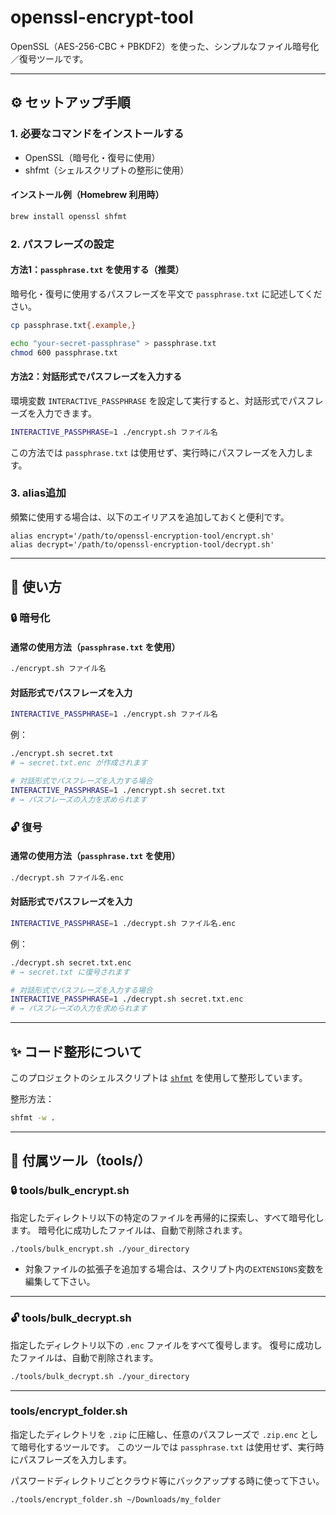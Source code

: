 # openssl-encrypt-tool

OpenSSL（AES-256-CBC + PBKDF2）を使った、シンプルなファイル暗号化／復号ツールです。

---

## ⚙️ セットアップ手順

### 1. 必要なコマンドをインストールする

- OpenSSL（暗号化・復号に使用）
- shfmt（シェルスクリプトの整形に使用）

#### インストール例（Homebrew 利用時）

```bash
brew install openssl shfmt
```

### 2. パスフレーズの設定

#### 方法1：`passphrase.txt` を使用する（推奨）

暗号化・復号に使用するパスフレーズを平文で `passphrase.txt` に記述してください。

```bash
cp passphrase.txt{.example,}

echo "your-secret-passphrase" > passphrase.txt
chmod 600 passphrase.txt
```

#### 方法2：対話形式でパスフレーズを入力する

環境変数 `INTERACTIVE_PASSPHRASE` を設定して実行すると、対話形式でパスフレーズを入力できます。

```bash
INTERACTIVE_PASSPHRASE=1 ./encrypt.sh ファイル名
```

この方法では `passphrase.txt` は使用せず、実行時にパスフレーズを入力します。

### 3. alias追加

頻繁に使用する場合は、以下のエイリアスを追加しておくと便利です。

```
alias encrypt='/path/to/openssl-encryption-tool/encrypt.sh'
alias decrypt='/path/to/openssl-encryption-tool/decrypt.sh'
```

---

## 🧾 使い方

### 🔒 暗号化

#### 通常の使用方法（`passphrase.txt` を使用）

```bash
./encrypt.sh ファイル名
```

#### 対話形式でパスフレーズを入力

```bash
INTERACTIVE_PASSPHRASE=1 ./encrypt.sh ファイル名
```

例：

```bash
./encrypt.sh secret.txt
# → secret.txt.enc が作成されます

# 対話形式でパスフレーズを入力する場合
INTERACTIVE_PASSPHRASE=1 ./encrypt.sh secret.txt
# → パスフレーズの入力を求められます
```

### 🔓 復号

#### 通常の使用方法（`passphrase.txt` を使用）

```bash
./decrypt.sh ファイル名.enc
```

#### 対話形式でパスフレーズを入力

```bash
INTERACTIVE_PASSPHRASE=1 ./decrypt.sh ファイル名.enc
```

例：

```bash
./decrypt.sh secret.txt.enc
# → secret.txt に復号されます

# 対話形式でパスフレーズを入力する場合
INTERACTIVE_PASSPHRASE=1 ./decrypt.sh secret.txt.enc
# → パスフレーズの入力を求められます
```

---

## ✨ コード整形について

このプロジェクトのシェルスクリプトは [`shfmt`](https://github.com/mvdan/sh) を使用して整形しています。

整形方法：

```bash
shfmt -w .
```

---

## 🧰 付属ツール（tools/）

### 🔒 tools/bulk_encrypt.sh

指定したディレクトリ以下の特定のファイルを再帰的に探索し、すべて暗号化します。
暗号化に成功したファイルは、自動で削除されます。

```bash
./tools/bulk_encrypt.sh ./your_directory
```

* 対象ファイルの拡張子を追加する場合は、スクリプト内の`EXTENSIONS`変数を編集して下さい。

---

### 🔓 tools/bulk_decrypt.sh

指定したディレクトリ以下の `.enc` ファイルをすべて復号します。
復号に成功したファイルは、自動で削除されます。

```bash
./tools/bulk_decrypt.sh ./your_directory
```

---

### tools/encrypt_folder.sh

指定したディレクトリを `.zip` に圧縮し、任意のパスフレーズで `.zip.enc` として暗号化するツールです。
このツールでは `passphrase.txt` は使用せず、実行時にパスフレーズを入力します。

パスワードディレクトリごとクラウド等にバックアップする時に使って下さい。

```bash
./tools/encrypt_folder.sh ~/Downloads/my_folder
```
